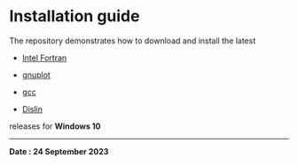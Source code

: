 # Installation guide

The repository demonstrates how to download and install the latest

* [Intel Fortran](https://github.com/Shahid718/Installation_guide/tree/main/Intel)

* [gnuplot](https://github.com/Shahid718/Installation_guide/tree/main/gnuplot)

* [gcc](https://github.com/Shahid718/Installation_guide/tree/main/gfortran) 

* [Dislin](https://github.com/Shahid718/Installation_guide/tree/main/dislin)

releases for **Windows 10**

---

**Date : 24 September 2023**
